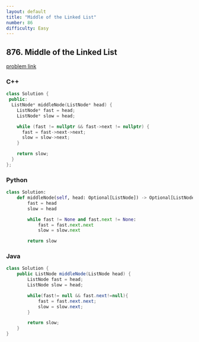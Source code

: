 ```yaml
---
layout: default
title: "Middle of the Linked List"
number: 86
difficulty: Easy
---
```


## 876. Middle of the Linked List

[problem link](https://leetcode.com/problems/middle-of-the-linked-list/)

### C++
```c++
class Solution {
 public:
  ListNode* middleNode(ListNode* head) {
    ListNode* fast = head;
    ListNode* slow = head;

    while (fast != nullptr && fast->next != nullptr) {
      fast = fast->next->next;
      slow = slow->next;
    }

    return slow;
  }
};
```

### Python
```python
class Solution:
    def middleNode(self, head: Optional[ListNode]) -> Optional[ListNode]:
        fast = head
        slow = head

        while fast != None and fast.next != None:
            fast = fast.next.next
            slow = slow.next

        return slow
```

### Java
```java
class Solution {
    public ListNode middleNode(ListNode head) {
        ListNode fast = head;
        ListNode slow = head;

        while(fast!= null && fast.next!=null){
            fast = fast.next.next;
            slow = slow.next;
        }

        return slow;
    }
}
```
